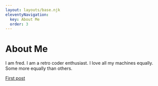 ```yaml
---
layout: layouts/base.njk
eleventyNavigation:
  key: About Me
  order: 3
---
```

# About Me

I am fred. I am a retro coder enthusiast. I love all my machines equally. Some more equally than others.

<a href="/blog/MacFlim XCMD">First post</a>


<!-- See here for my projects -->